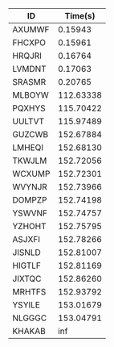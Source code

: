 |ID|Time(s)|
|-|-|
|AXUMWF|0.15943|
|FHCXPO|0.15961|
|HRQJRI|0.16764|
|LVMDNT|0.17063|
|SRASMR|0.20765|
|MLBOYW|112.63338|
|PQXHYS|115.70422|
|UULTVT|115.97489|
|GUZCWB|152.67884|
|LMHEQI|152.68130|
|TKWJLM|152.72056|
|WCXUMP|152.72301|
|WVYNJR|152.73966|
|DOMPZP|152.74198|
|YSWVNF|152.74757|
|YZHOHT|152.75795|
|ASJXFI|152.78266|
|JISNLD|152.81007|
|HIGTLF|152.81169|
|JIXTQC|152.86260|
|MRHTFS|152.93792|
|YSYILE|153.01679|
|NLGGGC|153.04791|
|KHAKAB|inf|
